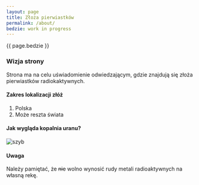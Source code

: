 ```yaml
---
layout: page
title: Złoża pierwiastków
permalink: /about/
bedzie: work in progress
---
```


{{ page.bedzie }}
### Wizja strony

Strona ma na celu uświadomienie odwiedzającym, gdzie znajdują się złoża pierwiastków radiokaktywnych.

#### Zakres lokalizacji złóż

1. Polska
2. Może reszta świata

#### Jak wygląda kopalnia uranu?
![szyb](http://kletno.pl/wp-content/uploads/2014/06/DSC01749hd.jpg)

#### Uwaga
Należy pamiętać, że ~~nie~~ wolno wynosić rudy metali radioaktywnych na własną rekę.
